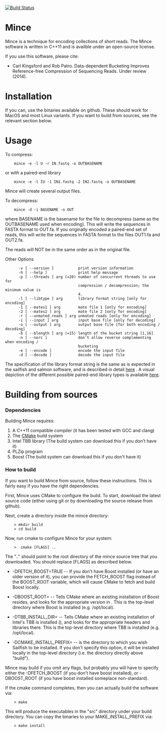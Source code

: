 [![Build Status](https://travis-ci.org/Kingsford-Group/mince.svg?branch=master)](https://travis-ci.org/Kingsford-Group/mince)

Mince
=====

Mince is a technique for encoding collections of short reads. The Mince software is written in C++11 and is availble under an open-source license.

If you use this software, please cite:

* Carl Kingsford and Rob Patro. Data-dependent Bucketing Improves Reference-free Compression of Sequencing Reads. Under review (2014).

Installation
============

If you can, use the binaries available on github. These should work for MacOS
and most Linux variants. If you want to build from sources, see the relevant section below.

Usage
=====

To compress:

        mince -e -l U -r IN.fastq -o OUTBASENAME
    
or with a paired-end library

        mince -e -l IU -1 IN1.fastq -2 IN2.fastq -o OUTBASENAME
    
Mince will create several output files.

To decompress:

    	mince -d -i BASENAME -o OUT
    
where BASENAME is the basename for the file to decompress (same as the OUTBASENAME used when encoding). This will write the sequences in FASTA format to OUT.fa. If you originally encoded a paired-end set of reads, this will write the sequences in FASTA format to the files OUT1.fa and OUT2.fa.

The reads will NOT be in the same order as in the original file.

Other Options
```
      -v [ --version ]           print version information
      -h [ --help ]              print help message
      -p [ --threads ] arg (=20) number of concurrent threads to use for
                                 compression / decompression; the minimum value is
                                 4.
      -l [ --libtype ] arg       library format string [only for encoding]
      -1 [ --mates1 ] arg        mate file 1 [only for encoding]
      -2 [ --mates2 ] arg        mate file 2 [only for encoding]
      -r [ --unmated_reads ] arg unmated reads [only for encoding]
      -i [ --input ] arg         input base file [only for decoding]
      -o [ --output ] arg        output base file [for both encoding / decoding]
      -b [ --blength ] arg (=15) length of the bucket string [1,16]
      -n [ --norc ]              don't allow reverse complementing when encoding /
                                 bucketing
      -e [ --encode ]            encode the input file
      -d [ --decode ]            decode the input file
```

The specification of the library format string is the same as is expected in
the sailfish and salmon software, and is described in detail
[here](http://sailfish.readthedocs.org/en/develop/salmon.html#what-s-this-libtype)
. A visual depiction of the different possible paired-end library types is
available [here](http://sailfish.readthedocs.org/en/develop/library_type.html).

Building from sources
=====================

### Dependencies

Building Mince requires:

1. A C++11 compatible compiler (it has been tested with GCC and clang)
2. The [CMake](http://www.cmake.org) build system 
3. Intel TBB library (The build system can download this if you don't have it)
4. PLZip program
5. Boost (The build system can download this if you don't have it)

### How to build

If you want to build Mince from source, follow these instructions. This is
fairly easy if you have the right dependencies.

First, Mince uses CMake to configure the build. To start, download the latest
source code (either using git or by downloading the source release from
github). 

Next, create a directory inside the mince directory:

```
    > mkdir build
    > cd build
```

Now, run cmake to configure Mince for your system:

```
    >  cmake [FLAGS] ..
```
The ".." should point to the root directory of the mince source tree that you
downloaded.  You should replace [FLAGS] as described below.

* -DFETCH\_BOOST=TRUE -- If you don't have Boost installed (or have an older
  version of it), you can provide the FETCH_BOOST flag instead of the
  BOOST_ROOT variable, which will cause CMake to fetch and build Boost locally.

* -DBOOST_ROOT= -- Tells CMake where an existing installation of Boost resides,
  and looks for the appropriate version in . This is the top-level directory
  where Boost is installed (e.g. /opt/local).

* -DTBB\_INSTALL_DIR= -- Tells CMake where an existing installation of Intel's
  TBB is installed (), and looks for the appropriate headers and libraries
  there. This is the top-level directory where TBB is installed (e.g.
  /opt/local).
  
* -DCMAKE\_INSTALL_PREFIX= -- is the directory to which you wish Sailfish to be installed. If you don't specify this option, it will be installed locally in the top-level directory (i.e. the directory directly above "build").

Mince may build if you omit any flags, but probably you will have to specify
either the -DFETCH\_BOOST (if you don't have boost installed), or -DBOOST\_ROOT
(if you have boost installed someplace non-standard). 

If the cmake command completes, then you can actually build the software via:

```
    > make
```

This will produce the executables in the "src" directory under your build directory. You can copy the binaries to your MAKE\_INSTALL\_PREFIX via:

```
    > make install
```

